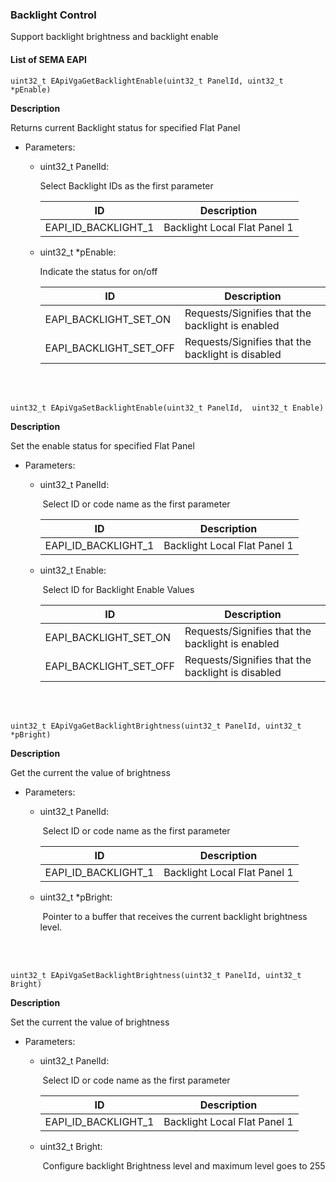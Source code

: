 
### Backlight Control

Support backlight brightness and backlight enable





#### List of SEMA EAPI

```
uint32_t EApiVgaGetBacklightEnable(uint32_t PanelId, uint32_t *pEnable)
```

**Description**

Returns current Backlight status for specified Flat Panel

* Parameters:
  * uint32_t PanelId:

    Select Backlight IDs as the first parameter

    | ID                  | Description                  |
    | ------------------- | ---------------------------- |
    | EAPI_ID_BACKLIGHT_1 | Backlight Local Flat Panel 1 |

  * uint32_t \*pEnable:

    Indicate the status for on/off

    | ID                     | Description                                       |
    | ---------------------- | ------------------------------------------------- |
    | EAPI_BACKLIGHT_SET_ON  | Requests/Signifies that the backlight is enabled  |
    | EAPI_BACKLIGHT_SET_OFF | Requests/Signifies that the backlight is disabled |




<br />
<br />


```
uint32_t EApiVgaSetBacklightEnable(uint32_t PanelId,  uint32_t Enable)
```

**Description**

Set the enable status for specified Flat Panel

* Parameters:

  * uint32_t PanelId:

    ​		Select ID or code name as the first parameter

    | ID                  | Description                  |
    | ------------------- | ---------------------------- |
    | EAPI_ID_BACKLIGHT_1 | Backlight Local Flat Panel 1 |

  *  uint32_t Enable:

     ​		Select ID for Backlight Enable Values

     | ID                     | Description                                       |
     | ---------------------- | ------------------------------------------------- |
     | EAPI_BACKLIGHT_SET_ON  | Requests/Signifies that the backlight is enabled  |
     | EAPI_BACKLIGHT_SET_OFF | Requests/Signifies that the backlight is disabled |




<br />
<br />


```
uint32_t EApiVgaGetBacklightBrightness(uint32_t PanelId, uint32_t *pBright)
```

**Description**

Get the current the value of brightness

* Parameters:

  * uint32_t PanelId:

    ​     	Select ID or code name as the first parameter

    | ID                  | Description                  |
    | ------------------- | ---------------------------- |
    | EAPI_ID_BACKLIGHT_1 | Backlight Local Flat Panel 1 |

  * uint32_t *pBright:

    ​         Pointer to a buffer that receives the current backlight brightness level.  



<br />
<br />

```
uint32_t EApiVgaSetBacklightBrightness(uint32_t PanelId, uint32_t Bright)
```

**Description**

Set the current the value of brightness

* Parameters:

  * uint32_t PanelId:

    ​		Select ID or code name as the first parameter

    | ID                  | Description                  |
    | ------------------- | ---------------------------- |
    | EAPI_ID_BACKLIGHT_1 | Backlight Local Flat Panel 1 |

  * uint32_t Bright:

    ​	     Configure backlight Brightness level and maximum level goes to 255
